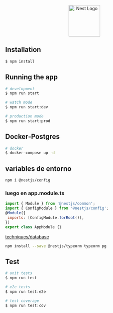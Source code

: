 <p align="center">
  <a href="http://nestjs.com/" target="blank"><img src="https://nestjs.com/img/logo-small.svg" width="100" alt="Nest Logo" /></a>
</p>

## Installation

```bash
$ npm install
```

## Running the app

```bash
# development
$ npm run start

# watch mode
$ npm run start:dev

# production mode
$ npm run start:prod
```

## Docker-Postgres

```bash
# docker
$ docker-compose up -d

```

## variables de entorno
```bash
npm i @nestjs/config
```
### luego en app.module.ts
```js
import { Module } from '@nestjs/common';
import { ConfigModule } from '@nestjs/config';
@Module({
 imports: [ConfigModule.forRoot()],
})
export class AppModule {} 
```


[techniques/database](https://docs.nestjs.com/techniques/database)
```bash
npm install --save @nestjs/typeorm typeorm pg
```



## Test

```bash
# unit tests
$ npm run test

# e2e tests
$ npm run test:e2e

# test coverage
$ npm run test:cov
```
